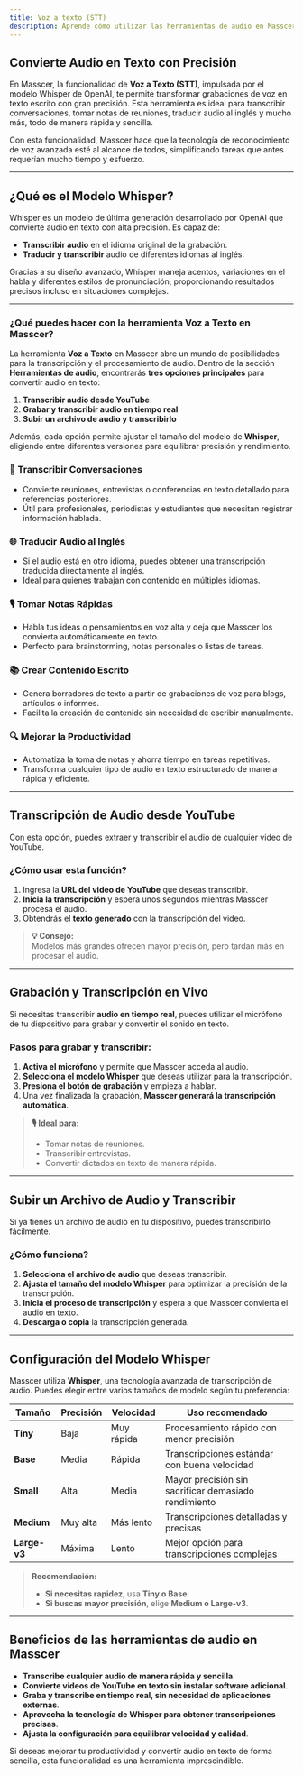 ```yaml
---
title: Voz a texto (STT)
description: Aprende cómo utilizar las herramientas de audio en Masscer para transcribir audio desde YouTube, grabaciones en vivo y archivos de audio.
---
```


## Convierte Audio en Texto con Precisión

En Masscer, la funcionalidad de **Voz a Texto (STT)**, impulsada por el modelo Whisper de OpenAI, te permite transformar grabaciones de voz en texto escrito con gran precisión. Esta herramienta es ideal para transcribir conversaciones, tomar notas de reuniones, traducir audio al inglés y mucho más, todo de manera rápida y sencilla.

Con esta funcionalidad, Masscer hace que la tecnología de reconocimiento de voz avanzada esté al alcance de todos, simplificando tareas que antes requerían mucho tiempo y esfuerzo. 

---

## ¿Qué es el Modelo Whisper?

Whisper es un modelo de última generación desarrollado por OpenAI que convierte audio en texto con alta precisión. Es capaz de:

- **Transcribir audio** en el idioma original de la grabación.
- **Traducir y transcribir** audio de diferentes idiomas al inglés.

Gracias a su diseño avanzado, Whisper maneja acentos, variaciones en el habla y diferentes estilos de pronunciación, proporcionando resultados precisos incluso en situaciones complejas.

---

### ¿Qué puedes hacer con la herramienta Voz a Texto en Masscer?

La herramienta **Voz a Texto** en Masscer abre un mundo de posibilidades para la transcripción y el procesamiento de audio. Dentro de la sección **Herramientas de audio**, encontrarás **tres opciones principales** para convertir audio en texto:

1. **Transcribir audio desde YouTube**   
2. **Grabar y transcribir audio en tiempo real** 
3. **Subir un archivo de audio y transcribirlo** 

Además, cada opción permite ajustar el tamaño del modelo de **Whisper**, eligiendo entre diferentes versiones para equilibrar precisión y rendimiento.  

### 📝 Transcribir Conversaciones  
- Convierte reuniones, entrevistas o conferencias en texto detallado para referencias posteriores.  
- Útil para profesionales, periodistas y estudiantes que necesitan registrar información hablada.  

### 🌐 Traducir Audio al Inglés  
- Si el audio está en otro idioma, puedes obtener una transcripción traducida directamente al inglés.  
- Ideal para quienes trabajan con contenido en múltiples idiomas.  

### 🎙️ Tomar Notas Rápidas  
- Habla tus ideas o pensamientos en voz alta y deja que Masscer los convierta automáticamente en texto.  
- Perfecto para brainstorming, notas personales o listas de tareas.  

### 📚 Crear Contenido Escrito  
- Genera borradores de texto a partir de grabaciones de voz para blogs, artículos o informes.  
- Facilita la creación de contenido sin necesidad de escribir manualmente.  

### 🔍 Mejorar la Productividad  
- Automatiza la toma de notas y ahorra tiempo en tareas repetitivas.  
- Transforma cualquier tipo de audio en texto estructurado de manera rápida y eficiente.  

---

## Transcripción de Audio desde YouTube

Con esta opción, puedes extraer y transcribir el audio de cualquier video de YouTube.  

### ¿Cómo usar esta función?
1. Ingresa la **URL del video de YouTube** que deseas transcribir.   
2. **Inicia la transcripción** y espera unos segundos mientras Masscer procesa el audio.  
4. Obtendrás el **texto generado** con la transcripción del video.

> **💡 Consejo:**  
> Modelos más grandes ofrecen mayor precisión, pero tardan más en procesar el audio.  

---

## Grabación y Transcripción en Vivo

Si necesitas transcribir **audio en tiempo real**, puedes utilizar el micrófono de tu dispositivo para grabar y convertir el sonido en texto.  

### Pasos para grabar y transcribir:
1. **Activa el micrófono** y permite que Masscer acceda al audio.  
2. **Selecciona el modelo Whisper** que deseas utilizar para la transcripción.  
3. **Presiona el botón de grabación** y empieza a hablar.  
4. Una vez finalizada la grabación, **Masscer generará la transcripción automática**.  

> **🎙️ Ideal para:**  
> - Tomar notas de reuniones.  
> - Transcribir entrevistas.  
> - Convertir dictados en texto de manera rápida.  

---

## Subir un Archivo de Audio y Transcribir

Si ya tienes un archivo de audio en tu dispositivo, puedes transcribirlo fácilmente.

### ¿Cómo funciona?
1. **Selecciona el archivo de audio** que deseas transcribir.  
2. **Ajusta el tamaño del modelo Whisper** para optimizar la precisión de la transcripción.  
3. **Inicia el proceso de transcripción** y espera a que Masscer convierta el audio en texto.  
4. **Descarga o copia** la transcripción generada.  

<!-- > **Formatos compatibles:**  
> - MP3  
> - WAV  
> - OGG  
> - Otros formatos de audio estándar   -->

---

## Configuración del Modelo Whisper

Masscer utiliza **Whisper**, una tecnología avanzada de transcripción de audio. Puedes elegir entre varios tamaños de modelo según tu preferencia:

| Tamaño | Precisión | Velocidad | Uso recomendado |
|---------|------------|------------|----------------|
| **Tiny** | Baja | Muy rápida | Procesamiento rápido con menor precisión |
| **Base** | Media | Rápida | Transcripciones estándar con buena velocidad |
| **Small** | Alta | Media | Mayor precisión sin sacrificar demasiado rendimiento |
| **Medium** | Muy alta | Más lento | Transcripciones detalladas y precisas |
| **Large-v3** | Máxima | Lento | Mejor opción para transcripciones complejas |

> **Recomendación:**  
> - **Si necesitas rapidez**, usa **Tiny o Base**.  
> - **Si buscas mayor precisión**, elige **Medium o Large-v3**.  

---

## Beneficios de las herramientas de audio en Masscer

- **Transcribe cualquier audio de manera rápida y sencilla**.  
- **Convierte videos de YouTube en texto sin instalar software adicional**.  
- **Graba y transcribe en tiempo real, sin necesidad de aplicaciones externas**.  
- **Aprovecha la tecnología de Whisper para obtener transcripciones precisas**.  
- **Ajusta la configuración para equilibrar velocidad y calidad**.    

Si deseas mejorar tu productividad y convertir audio en texto de forma sencilla, esta funcionalidad es una herramienta imprescindible.
